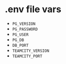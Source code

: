 # .env file vars

* `PG_VERSION`
* `PG_PASSWORD`
* `PG_USER`
* `PG_DB`
* `DB_PORT`
* `TEAMCITY_VERSION`
* `TEAMCITY_PORT`
